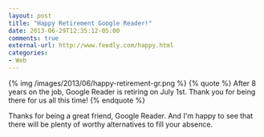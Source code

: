 ```yaml
---
layout: post
title: "Happy Retirement Google Reader!"
date: 2013-06-29T12:35:12-05:00
comments: true
external-url: http://www.feedly.com/happy.html
categories:
- Web
---
```

{% img /images/2013/06/happy-retirement-gr.png %}
{% quote %}
After 8 years on the job, Google Reader is retiring on July 1st. Thank you for being there for us all this time!
{% endquote %}

Thanks for being a great friend, Google Reader. And I'm happy to see that there
will be plenty of worthy alternatives to fill your absence.
